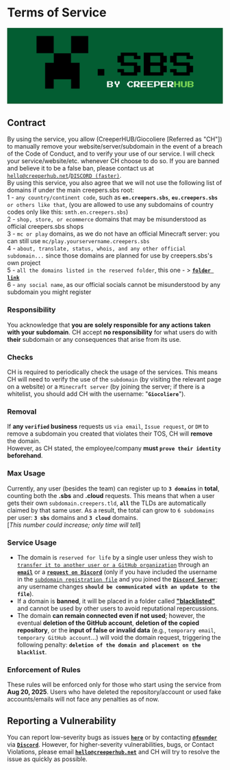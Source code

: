 # Terms of Service  
[![Banner](https://raw.githubusercontent.com/creepersbs/.github/refs/heads/main/profile/mini-banner.png)](https://creepers.sbs)
## Contract  
By using the service, you allow (CreeperHUB/Giocoliere [Referred as "CH"]) to manually remove your website/server/subdomain in the event of a breach of the Code of Conduct, and to verify your use of our service. I will check your service/website/etc. whenever CH choose to do so. If you are banned and believe it to be a false ban, please contact us at [`hello@creeperhub.net`](mailto:hello@creeperhub.net)/[`DISCORD (faster)`](https://giocoliere.dev/discord).  
By using this service, you also agree that we will not use the following list of domains if under the main creepers.sbs root:  
1 - `any country/continent code`, such as **`en.creepers.sbs`**, **`eu.creepers.sbs`** `or others like that`, (you are allowed to use any subdomains of country codes only like this: `smth.en.creepers.sbs`)  
2 - `shop, store, or ecommerce` domains that may be misunderstood as official creepers.sbs shops  
3 - `mc or play` domains, as we do not have an official Minecraft server: you can still use `mc/play.yourservername.creepers.sbs`  
4 - `about, translate, status, whois, and any other official subdomain...` since those domains are planned for use by creepers.sbs's own project  
5 - `all the domains listed in the reserved folder`, this one - > [**`folder link`**](https://github.com/creepersbs/register/tree/main/domains/reserved)  
6 - `any social name`, as our official socials cannot be misunderstood by any subdomain you might register  

### Responsibility  
You acknowledge that **you are solely responsible for any actions taken with your subdomain**. CH accept **no responsibility** for what users do with **their** subdomain or any consequences that arise from its use.  

### Checks  
CH is required to periodically check the usage of the services. This means CH will need to verify the use of the `subdomain` (by visiting the relevant page on a website) or a `Minecraft server` (by joining the server; if there is a whitelist, you should add CH with the username: "**`Giocoliere`**").  

### Removal  
If **any `verified` business** requests us `via email`, `Issue request`, or `DM` to remove a subdomain you created that violates their TOS, CH will **remove** the domain.  
However, as CH stated, the employee/company **must `prove their identity` beforehand**.  

### Max Usage  
Currently, any user (besides the team) can register up to **`3 domains`** in **total**, counting both the **.sbs** and **.cloud** requests. This means that when a user gets their own `subdomain.creepers.tld`, **`all`** the TLDs are automatically claimed by that same user. As a result, the total can grow to `6 subdomains` per user: **`3 sbs`** domains and **`3 cloud`** domains. <br>
[_This number could increase; only time will tell_]  

### Service Usage  
- The domain is `reserved for life` by a single user unless they wish to [`transfer it to another user or a GitHub organization`](https://docs.github.com/en/repositories/creating-and-managing-repositories/transferring-a-repository) through an [**`email`**](mailto:hello@creeperchub.net) or a [**`request on Discord`**](https://creepers.sbs/discord) (only if you have included the username in the [`subdomain registration file`](https://github.com/creepersbs/register/blob/main/domains/template.json) and you joined the [**`Discord Server`**](https://creepers.sbs/discord); any username changes **`should be communicated with an update to the file`**).  
- If a domain is **banned**, it will be placed in a folder called [**"blacklisted"**](https://github.com/creepersbs/register/tree/main/domains/blacklisted) and cannot be used by other users to avoid reputational repercussions.  
- The domain **can remain connected even if not used**; however, the eventual **deletion of the GitHub account**, **deletion of the copied repository**, or the **input of false or invalid data** (e.g., `temporary email`, `temporary GitHub account`...) will void the domain request, triggering the following penalty: **`deletion of the domain and placement on the blacklist`**.  

### Enforcement of Rules  
These rules will be enforced only for those who start using the service from **Aug 20, 2025**. Users who have deleted the repository/account or used fake accounts/emails will not face any penalties as of now.  

## Reporting a Vulnerability  
You can report low-severity bugs as issues [**`here`**](https://github.com/creepersbs/register/issues/new) or by contacting [**`@founder`**](https://github.com/giocoliere) via [**`Discord`**](https://giocoliere.dev/discord). However, for higher-severity vulnerabilities, bugs, or Contact Violations, please email [**`hello@creeperhub.net`**](mailto:hello@creeperhub.net) and CH will try to resolve the issue as quickly as possible.

